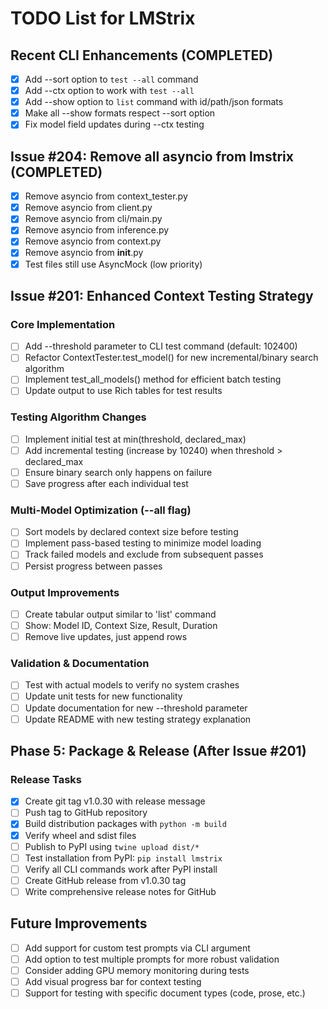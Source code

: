 # TODO List for LMStrix

## Recent CLI Enhancements (COMPLETED)
- [x] Add --sort option to `test --all` command
- [x] Add --ctx option to work with `test --all`
- [x] Add --show option to `list` command with id/path/json formats
- [x] Make all --show formats respect --sort option
- [x] Fix model field updates during --ctx testing

## Issue #204: Remove all asyncio from lmstrix (COMPLETED)
- [x] Remove asyncio from context_tester.py
- [x] Remove asyncio from client.py
- [x] Remove asyncio from cli/main.py
- [x] Remove asyncio from inference.py
- [x] Remove asyncio from context.py
- [x] Remove asyncio from __init__.py
- [x] Test files still use AsyncMock (low priority)

## Issue #201: Enhanced Context Testing Strategy

### Core Implementation
- [ ] Add --threshold parameter to CLI test command (default: 102400)
- [ ] Refactor ContextTester.test_model() for new incremental/binary search algorithm
- [ ] Implement test_all_models() method for efficient batch testing
- [ ] Update output to use Rich tables for test results

### Testing Algorithm Changes
- [ ] Implement initial test at min(threshold, declared_max)
- [ ] Add incremental testing (increase by 10240) when threshold > declared_max
- [ ] Ensure binary search only happens on failure
- [ ] Save progress after each individual test

### Multi-Model Optimization (--all flag)
- [ ] Sort models by declared context size before testing
- [ ] Implement pass-based testing to minimize model loading
- [ ] Track failed models and exclude from subsequent passes
- [ ] Persist progress between passes

### Output Improvements
- [ ] Create tabular output similar to 'list' command
- [ ] Show: Model ID, Context Size, Result, Duration
- [ ] Remove live updates, just append rows

### Validation & Documentation
- [ ] Test with actual models to verify no system crashes
- [ ] Update unit tests for new functionality
- [ ] Update documentation for new --threshold parameter
- [ ] Update README with new testing strategy explanation

## Phase 5: Package & Release (After Issue #201)

### Release Tasks

- [x] Create git tag v1.0.30 with release message
- [ ] Push tag to GitHub repository
- [x] Build distribution packages with `python -m build`
- [x] Verify wheel and sdist files
- [ ] Publish to PyPI using `twine upload dist/*`
- [ ] Test installation from PyPI: `pip install lmstrix`
- [ ] Verify all CLI commands work after PyPI install
- [ ] Create GitHub release from v1.0.30 tag
- [ ] Write comprehensive release notes for GitHub

## Future Improvements

- [ ] Add support for custom test prompts via CLI argument
- [ ] Add option to test multiple prompts for more robust validation
- [ ] Consider adding GPU memory monitoring during tests
- [ ] Add visual progress bar for context testing
- [ ] Support for testing with specific document types (code, prose, etc.)